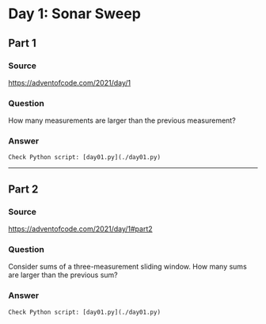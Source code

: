 # Day 1: Sonar Sweep

## Part 1

### Source

https://adventofcode.com/2021/day/1

### Question

How many measurements are larger than the previous measurement?

### Answer

    Check Python script: [day01.py](./day01.py)

---

## Part 2

### Source

https://adventofcode.com/2021/day/1#part2

### Question

Consider sums of a three-measurement sliding window. How many sums are larger than the previous sum?

### Answer

    Check Python script: [day01.py](./day01.py)
